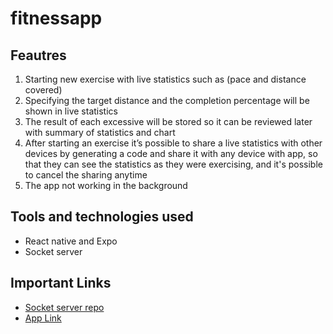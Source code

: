 # fitnessapp

## Feautres

1. Starting new exercise with live statistics such as (pace and distance covered)
2. Specifying the target distance and the completion percentage will be shown in live statistics
3. The result of each excessive will be stored so it can be reviewed later with summary of statistics and chart
4. After starting an exercise it’s possible to share a live statistics with other devices by generating a code and share it with any device with app, so that they can see the statistics as they were exercising, and it's possible to cancel the sharing anytime
5. The app not working in the background

## Tools and technologies used

- React native and Expo
- Socket server

## Important Links

- [Socket server repo](https://github.com/WesamAlmasri/fitnessappsocket)
- [App Link](exp://exp.host/@mr0virus/fitnessapp)
